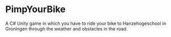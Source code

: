 # PimpYourBike
A C# Unity game in which you have to ride your bike to Hanzehogeschool in Groningen through the weather and obstacles in the road.

